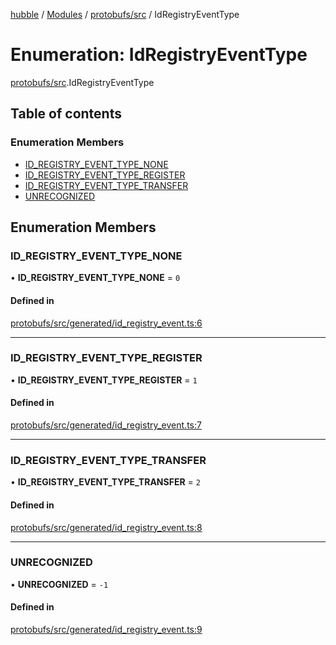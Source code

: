 [hubble](../README.md) / [Modules](../modules.md) / [protobufs/src](../modules/protobufs_src.md) / IdRegistryEventType

# Enumeration: IdRegistryEventType

[protobufs/src](../modules/protobufs_src.md).IdRegistryEventType

## Table of contents

### Enumeration Members

- [ID\_REGISTRY\_EVENT\_TYPE\_NONE](protobufs_src.IdRegistryEventType.md#id_registry_event_type_none)
- [ID\_REGISTRY\_EVENT\_TYPE\_REGISTER](protobufs_src.IdRegistryEventType.md#id_registry_event_type_register)
- [ID\_REGISTRY\_EVENT\_TYPE\_TRANSFER](protobufs_src.IdRegistryEventType.md#id_registry_event_type_transfer)
- [UNRECOGNIZED](protobufs_src.IdRegistryEventType.md#unrecognized)

## Enumeration Members

### ID\_REGISTRY\_EVENT\_TYPE\_NONE

• **ID\_REGISTRY\_EVENT\_TYPE\_NONE** = ``0``

#### Defined in

[protobufs/src/generated/id_registry_event.ts:6](https://github.com/vinliao/hubble/blob/4e20c6c/packages/protobufs/src/generated/id_registry_event.ts#L6)

___

### ID\_REGISTRY\_EVENT\_TYPE\_REGISTER

• **ID\_REGISTRY\_EVENT\_TYPE\_REGISTER** = ``1``

#### Defined in

[protobufs/src/generated/id_registry_event.ts:7](https://github.com/vinliao/hubble/blob/4e20c6c/packages/protobufs/src/generated/id_registry_event.ts#L7)

___

### ID\_REGISTRY\_EVENT\_TYPE\_TRANSFER

• **ID\_REGISTRY\_EVENT\_TYPE\_TRANSFER** = ``2``

#### Defined in

[protobufs/src/generated/id_registry_event.ts:8](https://github.com/vinliao/hubble/blob/4e20c6c/packages/protobufs/src/generated/id_registry_event.ts#L8)

___

### UNRECOGNIZED

• **UNRECOGNIZED** = ``-1``

#### Defined in

[protobufs/src/generated/id_registry_event.ts:9](https://github.com/vinliao/hubble/blob/4e20c6c/packages/protobufs/src/generated/id_registry_event.ts#L9)
